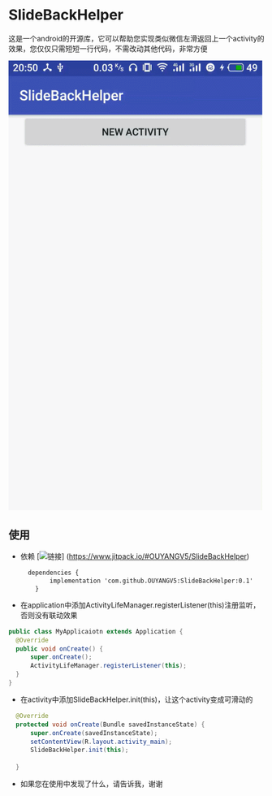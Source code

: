 # SlideBackHelper
这是一个android的开源库，它可以帮助您实现类似微信左滑返回上一个activity的效果，您仅仅只需短短一行代码，不需改动其他代码，非常方便

![示范](https://github.com/OUYANGV5/SlideBackHelper/blob/master/GIF.gif)

## 使用
 * 依赖
    [![链接](https://www.jitpack.io/v/OUYANGV5/SlideBackHelper.svg)] (https://www.jitpack.io/#OUYANGV5/SlideBackHelper)
    ```
      dependencies {
	        implementation 'com.github.OUYANGV5:SlideBackHelper:0.1'
	    }
    ```
 * 在application中添加ActivityLifeManager.registerListener(this)注册监听，否则没有联动效果
 
  ```Java
  public class MyApplicaiotn extends Application {
    @Override
    public void onCreate() {
        super.onCreate();
        ActivityLifeManager.registerListener(this);
    }
  }
  ```
  
 * 在activity中添加SlideBackHelper.init(this)，让这个activity变成可滑动的
  ```Java
    @Override
    protected void onCreate(Bundle savedInstanceState) {
        super.onCreate(savedInstanceState);
        setContentView(R.layout.activity_main);
        SlideBackHelper.init(this);
        
    }
  ```
  * 如果您在使用中发现了什么，请告诉我，谢谢
